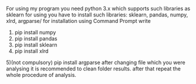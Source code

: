 For using my program you need python 3.x which supports such libraries as sklearn
for using you have  to install such libraries: sklearn, pandas, numpy, xlrd, argparse/
for installation using Command Prompt
write
1) pip install numpy
2) pip install pandas
3) pip install sklearn
4) pip install xlrd

5)(not compulsory) pip install argparse
after changing file which you were analysing it is recommended to clean folder results.
after that repeat the whole procedure of analysis.
